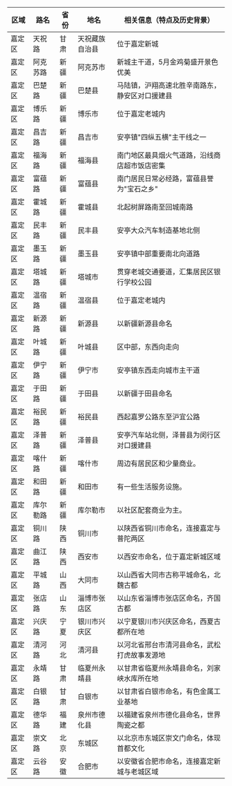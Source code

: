 | 区域 | 路名 | 省份 | 地名 | 相关信息（特点及历史背景） |
|------|------|------|------|---------------------------|
| 嘉定区 | 天祝路 | 甘肃 | 天祝藏族自治县 | 位于嘉定新城 |
| 嘉定区 | 阿克苏路 | 新疆 | 阿克苏市 | 新城主干道，5月金鸡菊盛开景色优美 |
| 嘉定区 | 巴楚路 | 新疆 | 巴楚县 | 马陆镇，沪翔高速北胜辛南路东，静安区对口援建县 |
| 嘉定区 | 博乐路 | 新疆 | 博乐市 | 位于嘉定老城内 |
| 嘉定区 | 昌吉路 | 新疆 | 昌吉市 | 安亭镇"四纵五横"主干线之一 |
| 嘉定区 | 福海路 | 新疆 | 福海县 | 南门地区最具烟火气道路，沿线商店超市饭店密集 |
| 嘉定区 | 富蕴路 | 新疆 | 富蕴县 | 南门居民日常必经路，富蕴县誉为"宝石之乡" |
| 嘉定区 | 霍城路 | 新疆 | 霍城县 | 北起树屏路南至回城南路 |
| 嘉定区 | 民丰路 | 新疆 | 民丰县 | 安亭大众汽车制造基地北侧 |
| 嘉定区 | 墨玉路 | 新疆 | 墨玉县 | 安亭镇中部重要南北向道路 |
| 嘉定区 | 塔城路 | 新疆 | 塔城市 | 贯穿老城交通要道，汇集居民区银行学校公园 |
| 嘉定区 | 温宿路 | 新疆 | 温宿县 | 位于嘉定老城内 |
| 嘉定区 | 新源路 | 新疆 | 新源县 | 以新疆新源县命名 |
| 嘉定区 | 叶城路 | 新疆 | 叶城县 | 区中部，东西向走向 |
| 嘉定区 | 伊宁路 | 新疆 | 伊宁市 | 安亭镇东西走向城市主干道 |
| 嘉定区 | 于田路 | 新疆 | 于田县 | 以新疆于田县命名 |
| 嘉定区 | 裕民路 | 新疆 | 裕民县 | 西起嘉罗公路东至沪宜公路 |
| 嘉定区 | 泽普路 | 新疆 | 泽普县 | 安亭汽车站北侧，泽普县为闵行区对口援建县 |
| 嘉定区 | 喀什路 | 新疆 | 喀什市 | 周边有居民区和少量商业。 |
| 嘉定区 | 和田路 | 新疆 | 和田市 | 有一些生活服务设施。 |
| 嘉定区 | 库尔勒路 | 新疆 | 库尔勒市 | 以社区配套商业为主。 |
| 嘉定区 | 铜川路 | 陕西 | 铜川市 | 以陕西省铜川市命名，连接嘉定与普陀两区 |
| 嘉定区 | 曲江路 | 陕西 | 西安市 | 以西安市命名，位于嘉定新城区域 |
| 嘉定区 | 平城路 | 山西 | 大同市 | 以山西省大同市古称平城命名，北魏古都 |
| 嘉定区 | 张店路 | 山东 | 淄博市张店区 | 以山东省淄博市张店区命名，齐国古都 |
| 嘉定区 | 兴庆路 | 宁夏 | 银川市兴庆区 | 以宁夏银川市兴庆区命名，西夏古都所在地 |
| 嘉定区 | 清河路 | 河北 | 清河县 | 以河北省邢台市清河县命名，武松打虎故事发源地 |
| 嘉定区 | 永靖路 | 甘肃 | 临夏州永靖县 | 以甘肃省临夏州永靖县命名，刘家峡水库所在地 |
| 嘉定区 | 白银路 | 甘肃 | 白银市 | 以甘肃省白银市命名，有色金属工业基地 |
| 嘉定区 | 德华路 | 福建 | 泉州市德化县 | 以福建省泉州市德化县命名，世界陶瓷之都 |
| 嘉定区 | 崇文路 | 北京 | 东城区 | 以北京市东城区崇文门命名，体现首都文化 |
| 嘉定区 | 云谷路 | 安徽 | 合肥市 | 以安徽省合肥市命名，连接嘉定新城与老城区域 |

